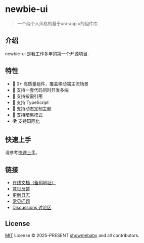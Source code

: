 # newbie-ui

> 一个纯个人风格的基于uni-app x的组件库.

## 介绍

newbie-ui 是我工作多年的第一个开源项目.

## 特性

- 🚀 0+ 高质量组件，覆盖移动端主流场景
- 💪 支持一套代码同时开发多端
- 🍭 支持按需引用
- 💪 支持 TypeScript
- 💪 支持动态定制主题
- 🍭 支持暗黑模式
- 🌍 支持国际化

## 快速上手

请参考[快速上手]()。

## 链接

- [在线文档（备用地址）]()
- [意见反馈](https://github.com/showmebaby/newbie-ui/issues)
- [更新日志](https://github.com/showmebaby/newbie-ui/releases)
- [常见问题]()
- [Discussions 讨论区](https://github.com/showmebaby/newbie-ui/discussions)

## License

[MIT](https://github.com/showmebaby/newbie-ui/blob/main/LICENSE) License &copy; 2025-PRESENT [showmebaby](https://github.com/showmebaby) and all contributors.
